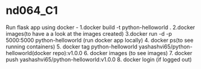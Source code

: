 # nd064_C1
Run flask app using docker -
1.docker build -t python-helloworld .
2.docker images(to have a a look at the images created)
3.docker run -d -p 5000:5000 python-helloworld (run docker app locally)
4. docker ps(to see running containers)
5. docker tag python-helloworld yashashvi65/python-helloworld(docker repo):v1.0.0
6. docker images (to see images)
7. docker push yashashvi65/python-helloworld:v1.0.0 
8. docker login (if logged out)
